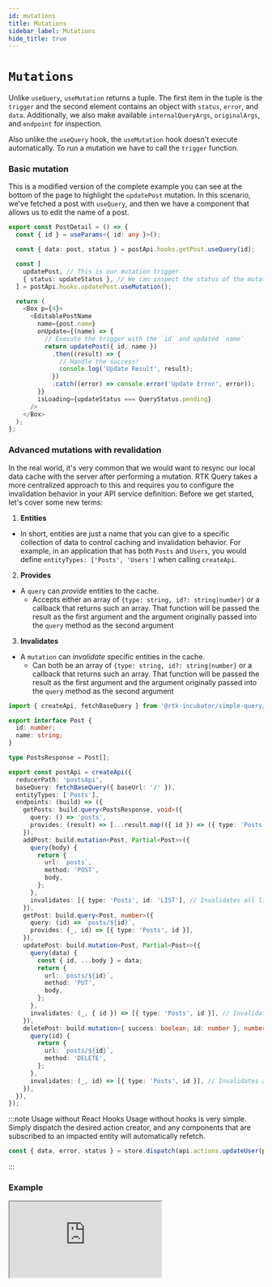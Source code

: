 ```yaml
---
id: mutations
title: Mutations
sidebar_label: Mutations
hide_title: true
---
```


# `Mutations`

Unlike `useQuery`, `useMutation` returns a tuple. The first item in the tuple is the `trigger` and the second element contains an object with `status`, `error`, and `data`. Additionally, we also make available `internalQueryArgs`, `originalArgs`,
and `endpoint` for inspection.

Also unlike the `useQuery` hook, the `useMutation` hook doesn't execute automatically. To run a mutation we have to call the `trigger` function.

### Basic mutation

This is a modified version of the complete example you can see at the bottom of the page to highlight the `updatePost` mutation. In this scenario, we've fetched a post with `useQuery`, and then we have a component that allows us to edit the name of a post.

```ts title="src/features/posts/PostDetail.tsx"
export const PostDetail = () => {
  const { id } = useParams<{ id: any }>();

  const { data: post, status } = postApi.hooks.getPost.useQuery(id);

  const [
    updatePost, // This is our mutation trigger
    { status: updateStatus }, // We can inspect the status of the mutation
  ] = postApi.hooks.updatePost.useMutation();

  return (
    <Box p={4}>
      <EditablePostName
        name={post.name}
        onUpdate={(name) => {
          // Execute the trigger with the `id` and updated `name`
          return updatePost({ id, name })
            .then((result) => {
              // Handle the success!
              console.log('Update Result', result);
            })
            .catch((error) => console.error('Update Error', error));
        }}
        isLoading={updateStatus === QueryStatus.pending}
      />
    </Box>
  );
};
```

### Advanced mutations with revalidation

In the real world, it's very common that we would want to resync our local data cache with the server after performing a mutation. RTK Query takes a more centralized approach to this and requires you to configure the invalidation behavior in your API service definition. Before we get started, let's cover some new terms:

1. **Entities**

- In short, entities are just a name that you can give to a specific collection of data to control caching and invalidation behavior. For example, in an application that has both `Posts` and `Users`, you would define `entityTypes: ['Posts', 'Users']` when calling `createApi`.

2. **Provides**

- A `query` can _provide_ entities to the cache.
  - Accepts either an array of `{type: string, id?: string|number}` or a callback that returns such an array. That function will be passed the result as the first argument and the argument originally passed into the `query` method as the second argument

3. **Invalidates**

- A `mutation` can _invalidate_ specific entities in the cache.
  - Can both be an array of `{type: string, id?: string|number}` or a callback that returns such an array. That function will be passed the result as the first argument and the argument originally passed into the `query` method as the second argument

```ts title="src/app/services/posts.ts"
import { createApi, fetchBaseQuery } from '@rtk-incubator/simple-query/dist';

export interface Post {
  id: number;
  name: string;
}

type PostsResponse = Post[];

export const postApi = createApi({
  reducerPath: 'postsApi',
  baseQuery: fetchBaseQuery({ baseUrl: '/' }),
  entityTypes: ['Posts'],
  endpoints: (build) => ({
    getPosts: build.query<PostsResponse, void>({
      query: () => 'posts',
      provides: (result) => [...result.map(({ id }) => ({ type: 'Posts', id })), { type: 'Posts', id: 'LIST' }], // Provides a list of `Posts` by `id`. If another component calls `getPost(id)` with an `id` that was provided here, it will use the cache instead of making another request. Additionally, it provides a second entity `id` of LIST, which we way may want to use in certain scenarios.
    }),
    addPost: build.mutation<Post, Partial<Post>>({
      query(body) {
        return {
          url: `posts`,
          method: 'POST',
          body,
        };
      },
      invalidates: [{ type: 'Posts', id: 'LIST'], // Invalidates all list-type queries - after all, depending of the sort order, that newly created post could show up in any lists.
    }),
    getPost: build.query<Post, number>({
      query: (id) => `posts/${id}`,
      provides: (_, id) => [{ type: 'Posts', id }],
    }),
    updatePost: build.mutation<Post, Partial<Post>>({
      query(data) {
        const { id, ...body } = data;
        return {
          url: `posts/${id}`,
          method: 'PUT',
          body,
        };
      },
      invalidates: (_, { id }) => [{ type: 'Posts', id }], // Invalidates all queries that subscribe to this Post `id` only. In this case, `getPost` will be re-run.
    }),
    deletePost: build.mutation<{ success: boolean; id: number }, number>({
      query(id) {
        return {
          url: `posts/${id}`,
          method: 'DELETE',
        };
      },
      invalidates: (_, id) => [{ type: 'Posts', id }], // Invalidates all queries that subscribe to this Post `id` only.
    }),
  }),
});
```

:::note Usage without React Hooks
Usage without hooks is very simple. Simply dispatch the desired action creator, and any components that are subscribed to an impacted entity will automatically refetch.

```ts
const { data, error, status } = store.dispatch(api.actions.updateUser(payload, { track: true }));
```

:::

### Example

<iframe src="https://codesandbox.io/embed/concepts-mutations-4d98s?fontsize=14&hidenavigation=1&theme=dark&view=preview"
     style={{ width: '100%', height: '600px', border: 0, borderRadius: '4px', overflow: 'hidden' }}
     title="rtk-query-react-hooks-example"
     allow="geolocation; microphone; camera; midi; vr; accelerometer; gyroscope; payment; ambient-light-sensor; encrypted-media; usb" 
     sandbox="allow-modals allow-forms allow-popups allow-scripts allow-same-origin"
></iframe>
